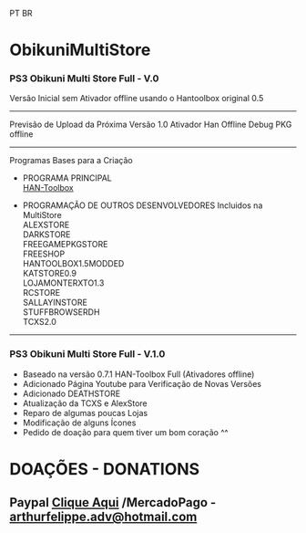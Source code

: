 PT BR


# ObikuniMultiStore
### PS3 Obikuni Multi Store Full - V.0
Versão Inicial sem Ativador offline usando o Hantoolbox original 0.5

----

Previsão de Upload da Próxima Versão 1.0
Ativador Han Offline
Debug PKG offline


----
Programas Bases para a Criação
- PROGRAMA PRINCIPAL  
[HAN-Toolbox](https://github.com/ShaolinAssassin/HAN-Toolbox/releases)  

- PROGRAMAÇÃO DE OUTROS DESENVOLVEDORES Incluidos na MultiStore  
ALEXSTORE  
DARKSTORE  
FREEGAMEPKGSTORE  
FREESHOP  
HANTOOLBOX1.5MODDED  
KATSTORE0.9  
LOJAMONTERXTO1.3  
RCSTORE  
SALLAYINSTORE  
STUFFBROWSERDH  
TCXS2.0  

-----------------------------------

### PS3 Obikuni Multi Store Full - V.1.0
* Baseado na versão 0.7.1 HAN-Toolbox Full (Ativadores offline)
* Adicionado Página Youtube para Verificação de Novas Versões
* Adicionado DEATHSTORE
* Atualização da TCXS e AlexStore
* Reparo de algumas poucas Lojas
* Modificação de alguns Ícones
* Pedido de doação para quem tiver um bom coração ^^ 


# DOAÇÕES - DONATIONS
## Paypal [Clique Aqui](https://www.paypal.com/cgi-bin/webscr?cmd=_donations&business=arthurfelippe.adv%40hotmail.com&item_name=Help-me+study+%21%21%21+please.&currency_code=BRL&source=url) /MercadoPago - arthurfelippe.adv@hotmail.com



